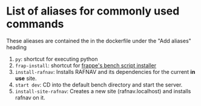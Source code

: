 # List of aliases for commonly used commands

These alieases are contained the in the dockerfile under the "Add aliases" heading

1. ```py```: shortcut for executing python
2. ```frap-install```: shortcut for [frappe's bench script installer](development.md#setup-bench-/-new-site-using-script)
3. ```install-rafnav```: Installs RAFNAV and its dependencies for the current **in use** site.
4. ```start dev```: CD into the default bench directory and start the server.
5. ```install-site-rafnav```: Creates a new site (rafnav.localhost) and installs rafnav on it.
